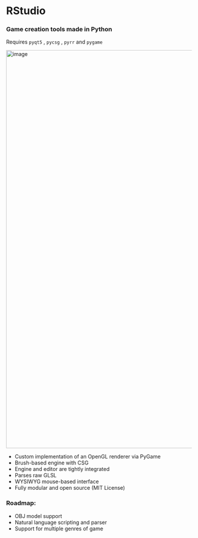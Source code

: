 # RStudio


### Game creation tools made in Python
Requires `pyqt5` , `pycsg` , `pyrr` and `pygame`


<img width="1920" height="1082" alt="image" src="https://github.com/user-attachments/assets/172e4fe5-dfda-4640-b374-82bb7e9b5b2b" />


* Custom implementation of an OpenGL renderer via PyGame
* Brush-based engine with CSG
* Engine and editor are tightly integrated
* Parses raw GLSL
* WYSIWYG mouse-based interface
* Fully modular and open source (MIT License)
  
### Roadmap:
* OBJ model support
* Natural language scripting and parser
* Support for multiple genres of game


